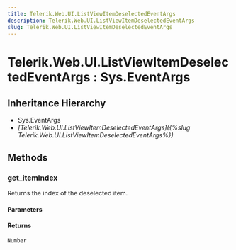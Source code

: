 ```yaml
---
title: Telerik.Web.UI.ListViewItemDeselectedEventArgs
description: Telerik.Web.UI.ListViewItemDeselectedEventArgs
slug: Telerik.Web.UI.ListViewItemDeselectedEventArgs
---
```


# Telerik.Web.UI.ListViewItemDeselectedEventArgs : Sys.EventArgs

## Inheritance Hierarchy

* Sys.EventArgs
* *[Telerik.Web.UI.ListViewItemDeselectedEventArgs]({%slug Telerik.Web.UI.ListViewItemDeselectedEventArgs%})*


## Methods

### get_itemIndex

Returns the index of the deselected item.

#### Parameters

#### Returns

`Number`

